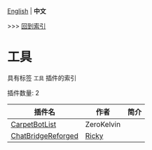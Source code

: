 [English](readme.md) | **中文**

\>\>\> [回到索引](/readme-zh_cn.md)

# 工具

具有标签 `工具` 插件的索引

插件数量: 2

| 插件名 | 作者 | 简介 |
| --- | --- | --- |
| [CarpetBotList](/plugins/carpetbotlist/readme-zh_cn.md) | ZeroKelvin |  |
| [ChatBridgeReforged](/plugins/chatbridgereforged_client_mc/readme-zh_cn.md) | [Ricky](https://github.com/rickyhoho) |  |

